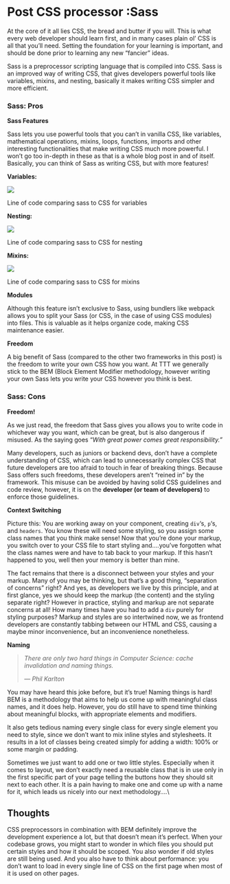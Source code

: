 # Post CSS processor :Sass

At the core of it all lies CSS, the bread and butter if you will. This is what every web developer should learn first, and in many cases plain ol’ CSS is all that you’ll need. Setting the foundation for your learning is important, and should be done prior to learning any new “fancier” ideas.

Sass is a preprocessor scripting language that is compiled into CSS. Sass is an improved way of writing CSS, that gives developers powerful tools like variables, mixins, and nesting, basically it makes writing CSS simpler and more efficient.

### **Sass: Pros**

**Sass Features**

Sass lets you use powerful tools that you can’t in vanilla CSS, like variables, mathematical operations, mixins, loops, functions, imports and other interesting functionalities that make writing CSS much more powerful. I won’t go too in-depth in these as that is a whole blog post in and of itself. Basically, you can think of Sass as writing CSS, but with more features!

**Variables:**&#x20;

![](https://ttt.studio/wp-content/uploads/2021/10/Variables-2-1024x223.png?x42814)

Line of code comparing sass to CSS for variables

**Nesting:**

![](https://ttt.studio/wp-content/uploads/2021/10/Nesting-1024x400.png?x42814)

Line of code comparing sass to CSS for nesting

**Mixins:**

![](https://ttt.studio/wp-content/uploads/2021/10/Mixins-1024x210.png?x42814)

Line of code comparing sass to CSS for mixins

**Modules**

Although this feature isn’t exclusive to Sass, using bundlers like webpack allows you to split your Sass (or CSS, in the case of using CSS modules) into files. This is valuable as it helps organize code, making CSS maintenance easier.

**Freedom**

A big benefit of Sass (compared to the other two frameworks in this post) is the freedom to write your own CSS how you want. At TTT we generally stick to the BEM (Block Element Modifier methodology, however writing your own Sass lets you write your CSS however you think is best.&#x20;

### **Sass: Cons**

**Freedom!**

As we just read, the freedom that Sass gives you allows you to write code in whichever way you want, which can be great, but is also dangerous if misused. As the saying goes “_With great power comes great responsibility.”_&#x20;

Many developers, such as juniors or backend devs, don’t have a complete understanding of CSS, which can lead to unnecessarily complex CSS that future developers are too afraid to touch in fear of breaking things. Because Sass offers such freedoms, these developers aren’t “reined in” by the framework. This misuse can be avoided by having solid CSS guidelines and code review, however, it is on the **developer (or team of developers)** to enforce those guidelines.&#x20;

**Context Switching**

Picture this: You are working away on your component, creating `div`‘s, `p`‘s, and `headers`. You know these will need some styling, so you assign some class names that you think make sense! Now that you’re done your markup, you switch over to your CSS file to start styling and….you’ve forgotten what the class names were and have to tab back to your markup. If this hasn’t happened to you, well then your memory is better than mine.&#x20;

The fact remains that there is a disconnect between your styles and your markup. Many of you may be thinking, but that’s a good thing, “separation of concerns” right? And yes, as developers we live by this principle, and at first glance, yes we should keep the markup (the content) and the styling separate right? However in practice, styling and markup are not separate concerns at all! How many times have you had to add a `div` purely for styling purposes? Markup and styles are so intertwined now, we as frontend developers are constantly tabbing between our HTML and CSS, causing a maybe minor inconvenience, but an inconvenience nonetheless.

**Naming**

> _There are only two hard things in Computer Science: cache invalidation and naming things._
>
> _— Phil Karlton_

You may have heard this joke before, but it’s true! Naming things is hard! BEM is a methodology that aims to help us come up with meaningful class names, and it does help. However, you do still have to spend time thinking about meaningful blocks, with appropriate elements and modifiers.

It also gets tedious naming every single class for every single element you need to style, since we don’t want to mix inline styles and stylesheets. It results in a lot of classes being created simply for adding a width: 100% or some margin or padding.

Sometimes we just want to add one or two little styles. Especially when it comes to layout, we don’t exactly need a reusable class that is in use only in the first specific part of your page telling the buttons how they should sit next to each other. It is a pain having to make one and come up with a name for it, which leads us nicely into our next methodology….\


## Thoughts

CSS preprocessors in combination with BEM definitely improve the development experience a lot, but that doesn’t mean it’s perfect. When your codebase grows, you might start to wonder in which files you should put certain styles and how it should be scoped. You also wonder if old styles are still being used. And you also have to think about performance: you don’t want to load in every single line of CSS on the first page when most of it is used on other pages.
